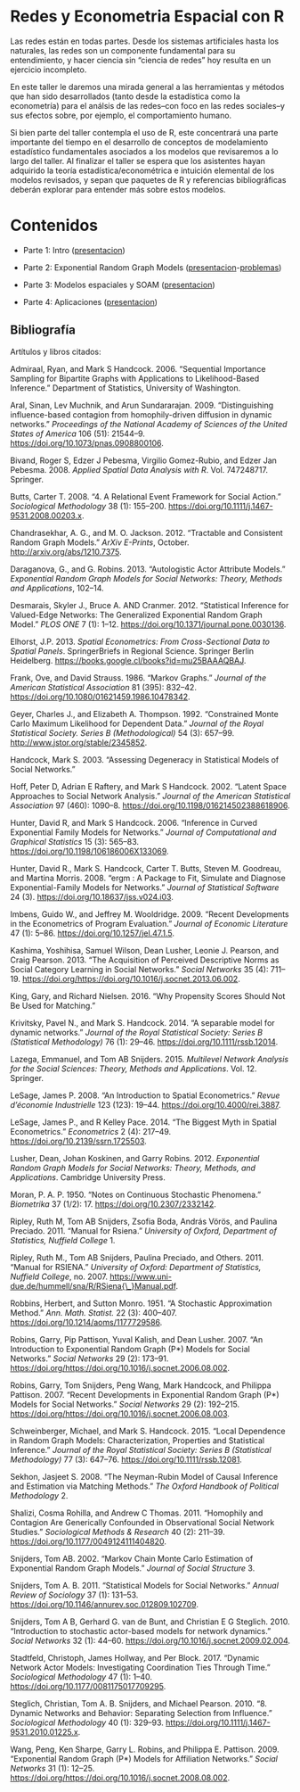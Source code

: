 
# Redes y Econometria Espacial con R

Las redes están en todas partes. Desde los sistemas artificiales hasta
los naturales, las redes son un componente fundamental para su
entendimiento, y hacer ciencia sin “ciencia de redes” hoy resulta en un
ejercicio incompleto.

En este taller le daremos una mirada general a las herramientas y
métodos que han sido desarrollados (tanto desde la estadística como la
econometría) para el análsis de las redes–con foco en las redes
sociales–y sus efectos sobre, por ejemplo, el comportamiento humano.

Si bien parte del taller contempla el uso de R, este concentrará una
parte importante del tiempo en el desarrollo de conceptos de
modelamiento estadístico fundamentales asociados a los modelos que
revisaremos a lo largo del taller. Al finalizar el taller se espera que
los asistentes hayan adquirido la teoría estadística/econométrica e
intuición elemental de los modelos revisados, y sepan que paquetes de R
y referencias bibliográficas deberán explorar para entender más sobre
estos modelos.

# Contenidos

  - Parte 1: Intro
    ([presentacion](https://htmlpreview.github.io/?https://raw.githubusercontent.com/gvegayon/redes-estadisticas2018/master/01-motivacion.html))

  - Parte 2: Exponential Random Graph Models
    ([presentacion](https://htmlpreview.github.io/?https://raw.githubusercontent.com/gvegayon/redes-estadisticas2018/master/02-ergms.html)-[problemas](https://htmlpreview.github.io/?https://raw.githubusercontent.com/gvegayon/redes-estadisticas2018/master/02-problemas.html))

  - Parte 3: Modelos espaciales y SOAM
    ([presentacion](https://htmlpreview.github.io/?https://raw.githubusercontent.com/gvegayon/redes-estadisticas2018/master/03-espacial.html))

  - Parte 4: Aplicaciones
    ([presentacion](https://htmlpreview.github.io/?https://raw.githubusercontent.com/gvegayon/redes-estadisticas2018/master/04-fin.html))

## Bibliografía

Artítulos y libros citados:

<div id="refs" class="references">

<div id="ref-admiraal2006">

Admiraal, Ryan, and Mark S Handcock. 2006. “Sequential Importance
Sampling for Bipartite Graphs with Applications to Likelihood-Based
Inference.” Department of Statistics, University of Washington.

</div>

<div id="ref-Aral2009">

Aral, Sinan, Lev Muchnik, and Arun Sundararajan. 2009. “Distinguishing
influence-based contagion from homophily-driven diffusion in dynamic
networks.” *Proceedings of the National Academy of Sciences of the
United States of America* 106 (51): 21544–9.
<https://doi.org/10.1073/pnas.0908800106>.

</div>

<div id="ref-bivand2008">

Bivand, Roger S, Edzer J Pebesma, Virgilio Gomez-Rubio, and Edzer Jan
Pebesma. 2008. *Applied Spatial Data Analysis with R*. Vol. 747248717.
Springer.

</div>

<div id="ref-Butts2008">

Butts, Carter T. 2008. “4. A Relational Event Framework for Social
Action.” *Sociological Methodology* 38 (1): 155–200.
<https://doi.org/10.1111/j.1467-9531.2008.00203.x>.

</div>

<div id="ref-Chandrasekhar2012">

Chandrasekhar, A. G., and M. O. Jackson. 2012. “Tractable and Consistent
Random Graph Models.” *ArXiv E-Prints*, October.
<http://arxiv.org/abs/1210.7375>.

</div>

<div id="ref-Daraganova2013">

Daraganova, G., and G. Robins. 2013. “Autologistic Actor Attribute
Models.” *Exponential Random Graph Models for Social Networks: Theory,
Methods and Applications*, 102–14.

</div>

<div id="ref-Desmarais2012">

Desmarais, Skyler J., Bruce A. AND Cranmer. 2012. “Statistical Inference
for Valued-Edge Networks: The Generalized Exponential Random Graph
Model.” *PLOS ONE* 7 (1): 1–12.
<https://doi.org/10.1371/journal.pone.0030136>.

</div>

<div id="ref-elhorst2013">

Elhorst, J.P. 2013. *Spatial Econometrics: From Cross-Sectional Data to
Spatial Panels*. SpringerBriefs in Regional Science. Springer Berlin
Heidelberg. <https://books.google.cl/books?id=mu25BAAAQBAJ>.

</div>

<div id="ref-Frank1986">

Frank, Ove, and David Strauss. 1986. “Markov Graphs.” *Journal of the
American Statistical Association* 81 (395): 832–42.
<https://doi.org/10.1080/01621459.1986.10478342>.

</div>

<div id="ref-Geyer1992">

Geyer, Charles J., and Elizabeth A. Thompson. 1992. “Constrained Monte
Carlo Maximum Likelihood for Dependent Data.” *Journal of the Royal
Statistical Society. Series B (Methodological)* 54 (3): 657–99.
<http://www.jstor.org/stable/2345852>.

</div>

<div id="ref-handcock2003">

Handcock, Mark S. 2003. “Assessing Degeneracy in Statistical Models of
Social Networks.”

</div>

<div id="ref-hoff2002">

Hoff, Peter D, Adrian E Raftery, and Mark S Handcock. 2002. “Latent
Space Approaches to Social Network Analysis.” *Journal of the American
Statistical Association* 97 (460): 1090–8.
<https://doi.org/10.1198/016214502388618906>.

</div>

<div id="ref-Hunter2006">

Hunter, David R, and Mark S Handcock. 2006. “Inference in Curved
Exponential Family Models for Networks.” *Journal of Computational and
Graphical Statistics* 15 (3): 565–83.
<https://doi.org/10.1198/106186006X133069>.

</div>

<div id="ref-Hunter2008">

Hunter, David R., Mark S. Handcock, Carter T. Butts, Steven M. Goodreau,
and Martina Morris. 2008. “ergm : A Package to Fit, Simulate and
Diagnose Exponential-Family Models for Networks.” *Journal of
Statistical Software* 24 (3). <https://doi.org/10.18637/jss.v024.i03>.

</div>

<div id="ref-Imbens2009">

Imbens, Guido W., and Jeffrey M. Wooldridge. 2009. “Recent Developments
in the Econometrics of Program Evaluation.” *Journal of Economic
Literature* 47 (1): 5–86. <https://doi.org/10.1257/jel.47.1.5>.

</div>

<div id="ref-Kashima2013">

Kashima, Yoshihisa, Samuel Wilson, Dean Lusher, Leonie J. Pearson, and
Craig Pearson. 2013. “The Acquisition of Perceived Descriptive Norms as
Social Category Learning in Social Networks.” *Social Networks* 35 (4):
711–19. <https://doi.org/https://doi.org/10.1016/j.socnet.2013.06.002>.

</div>

<div id="ref-king2016propensity">

King, Gary, and Richard Nielsen. 2016. “Why Propensity Scores Should Not
Be Used for Matching.”

</div>

<div id="ref-Krivitsky2014">

Krivitsky, Pavel N., and Mark S. Handcock. 2014. “A separable model for
dynamic networks.” *Journal of the Royal Statistical Society: Series B
(Statistical Methodology)* 76 (1): 29–46.
<https://doi.org/10.1111/rssb.12014>.

</div>

<div id="ref-lazega2015">

Lazega, Emmanuel, and Tom AB Snijders. 2015. *Multilevel Network
Analysis for the Social Sciences: Theory, Methods and Applications*.
Vol. 12. Springer.

</div>

<div id="ref-LeSage2008">

LeSage, James P. 2008. “An Introduction to Spatial Econometrics.” *Revue
d’économie Industrielle* 123 (123): 19–44.
<https://doi.org/10.4000/rei.3887>.

</div>

<div id="ref-LeSage2014">

LeSage, James P., and R Kelley Pace. 2014. “The Biggest Myth in Spatial
Econometrics.” *Econometrics* 2 (4): 217–49.
<https://doi.org/10.2139/ssrn.1725503>.

</div>

<div id="ref-lusher2012">

Lusher, Dean, Johan Koskinen, and Garry Robins. 2012. *Exponential
Random Graph Models for Social Networks: Theory, Methods, and
Applications*. Cambridge University Press.

</div>

<div id="ref-Moran1950">

Moran, P. A. P. 1950. “Notes on Continuous Stochastic Phenomena.”
*Biometrika* 37 (1/2): 17. <https://doi.org/10.2307/2332142>.

</div>

<div id="ref-ripley2011">

Ripley, Ruth M, Tom AB Snijders, Zsofia Boda, András Vörös, and Paulina
Preciado. 2011. “Manual for Rsiena.” *University of Oxford, Department
of Statistics, Nuffield College* 1.

</div>

<div id="ref-Ripley2011">

Ripley, Ruth M., Tom AB Snijders, Paulina Preciado, and Others. 2011.
“Manual for RSIENA.” *University of Oxford: Department of Statistics,
Nuffield College*, no. 2007.
<https://www.uni-due.de/hummell/sna/R/RSiena{\_}Manual.pdf>.

</div>

<div id="ref-robbins1951">

Robbins, Herbert, and Sutton Monro. 1951. “A Stochastic Approximation
Method.” *Ann. Math. Statist.* 22 (3): 400–407.
<https://doi.org/10.1214/aoms/1177729586>.

</div>

<div id="ref-ROBINS2007b">

Robins, Garry, Pip Pattison, Yuval Kalish, and Dean Lusher. 2007. “An
Introduction to Exponential Random Graph (P\*) Models for Social
Networks.” *Social Networks* 29 (2): 173–91.
<https://doi.org/https://doi.org/10.1016/j.socnet.2006.08.002>.

</div>

<div id="ref-ROBINS2007a">

Robins, Garry, Tom Snijders, Peng Wang, Mark Handcock, and Philippa
Pattison. 2007. “Recent Developments in Exponential Random Graph (P\*)
Models for Social Networks.” *Social Networks* 29 (2): 192–215.
<https://doi.org/https://doi.org/10.1016/j.socnet.2006.08.003>.

</div>

<div id="ref-Schweinberger2015">

Schweinberger, Michael, and Mark S. Handcock. 2015. “Local Dependence in
Random Graph Models: Characterization, Properties and Statistical
Inference.” *Journal of the Royal Statistical Society: Series B
(Statistical Methodology)* 77 (3): 647–76.
<https://doi.org/10.1111/rssb.12081>.

</div>

<div id="ref-sekhon2008neyman">

Sekhon, Jasjeet S. 2008. “The Neyman-Rubin Model of Causal Inference and
Estimation via Matching Methods.” *The Oxford Handbook of Political
Methodology* 2.

</div>

<div id="ref-Shalizi2011">

Shalizi, Cosma Rohilla, and Andrew C Thomas. 2011. “Homophily and
Contagion Are Generically Confounded in Observational Social Network
Studies.” *Sociological Methods & Research* 40 (2): 211–39.
<https://doi.org/10.1177/0049124111404820>.

</div>

<div id="ref-Snijders2002">

Snijders, Tom AB. 2002. “Markov Chain Monte Carlo Estimation of
Exponential Random Graph Models.” *Journal of Social Structure* 3.

</div>

<div id="ref-Snijders2011">

Snijders, Tom A. B. 2011. “Statistical Models for Social Networks.”
*Annual Review of Sociology* 37 (1): 131–53.
<https://doi.org/10.1146/annurev.soc.012809.102709>.

</div>

<div id="ref-Snijders2010">

Snijders, Tom A B, Gerhard G. van de Bunt, and Christian E G Steglich.
2010. “Introduction to stochastic actor-based models for network
dynamics.” *Social Networks* 32 (1): 44–60.
<https://doi.org/10.1016/j.socnet.2009.02.004>.

</div>

<div id="ref-Stadtfeld2017">

Stadtfeld, Christoph, James Hollway, and Per Block. 2017. “Dynamic
Network Actor Models: Investigating Coordination Ties Through Time.”
*Sociological Methodology* 47 (1): 1–40.
<https://doi.org/10.1177/0081175017709295>.

</div>

<div id="ref-Steglich2010">

Steglich, Christian, Tom A. B. Snijders, and Michael Pearson. 2010. “8.
Dynamic Networks and Behavior: Separating Selection from Influence.”
*Sociological Methodology* 40 (1): 329–93.
<https://doi.org/10.1111/j.1467-9531.2010.01225.x>.

</div>

<div id="ref-Wang2009">

Wang, Peng, Ken Sharpe, Garry L. Robins, and Philippa E. Pattison. 2009.
“Exponential Random Graph (P\*) Models for Affiliation Networks.”
*Social Networks* 31 (1): 12–25.
<https://doi.org/https://doi.org/10.1016/j.socnet.2008.08.002>.

</div>

</div>
